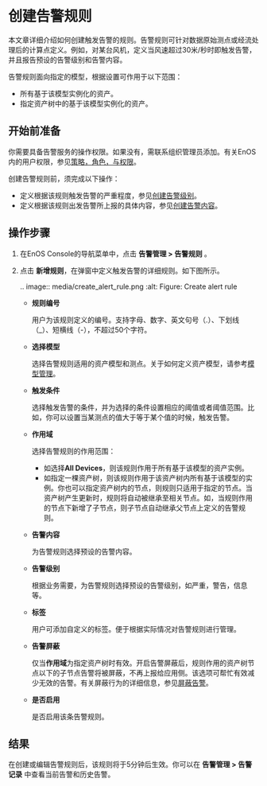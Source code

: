 # 创建告警规则

本文章详细介绍如何创建触发告警的规则。告警规则可针对数据原始测点或经流处理后的计算点定义。例如，对某台风机，定义当风速超过30米/秒时即触发告警，并且报告预设的告警级别和告警内容。

告警规则面向指定的模型，根据设置可作用于以下范围：

- 所有基于该模型实例化的资产。
- 指定资产树中的基于该模型实例化的资产。

## 开始前准备

你需要具备告警服务的操作权限。如果没有，需联系组织管理员添加。有关EnOS内的用户权限，参见[策略，角色，与权限](/docs/iam/zh_CN/2.0.8/access_policy)。

创建告警规则前，须完成以下操作：
- 定义根据该规则触发告警的严重程度，参见[创建告警级别](create_alert_severity)。
- 定义根据该规则出发告警所上报的具体内容，参见[创建告警内容](create_alert_content)。

## 操作步骤

1. 在EnOS Console的导航菜单中，点击 **告警管理 > 告警规则** 。

2. 点击 **新增规则**，在弹窗中定义触发告警的详细规则。如下图所示。

   .. image:: media/create_alert_rule.png
      :alt: Figure: Create alert rule

   - **规则编号**
     
     用户为该规则定义的编号。支持字母、数字、英文句号（.）、下划线（_）、短横线（-），不超过50个字符。
  
   - **选择模型**

     选择告警规则适用的资产模型和测点。关于如何定义资产模型，请参考[模型管理](../model/model_overview)。

   - **触发条件**

     选择触发告警的条件，并为选择的条件设置相应的阈值或者阈值范围。比如，你可以设置当某测点的值大于等于某个值的时候，触发告警。

   - **作用域**

     选择告警规则的作用范围：
     - 如选择**All Devices**，则该规则作用于所有基于该模型的资产实例。
     - 如指定一棵资产树，则该规则作用于该资产树内所有基于该模型的实例。你也可以指定资产树内的节点，则规则只适用于指定的节点。当资产树产生更新时，规则将自动被继承至相关节点。如，当规则作用的节点下新增了子节点，则子节点自动继承父节点上定义的告警规则。

   - **告警内容**

     为告警规则选择预设的告警内容。

   - **告警级别**

      根据业务需要，为告警规则选择预设的告警级别，如严重，警告，信息等。
  
   - **标签**

      用户可添加自定义的标签。便于根据实际情况对告警规则进行管理。

   - **告警屏蔽**

     仅当**作用域**为指定资产树时有效。开启告警屏蔽后，规则作用的资产树节点以下的子节点告警将被屏蔽，不再上报给应用侧。该选项可帮忙有效减少无效的告警。有关屏蔽行为的详细信息，参见[屏蔽告警](masking_alert)。

   - **是否启用**

     是否启用该条告警规则。

## 结果

在创建或编辑告警规则后，该规则将于5分钟后生效。你可以在 **告警管理 > 告警记录** 中查看当前告警和历史告警。
